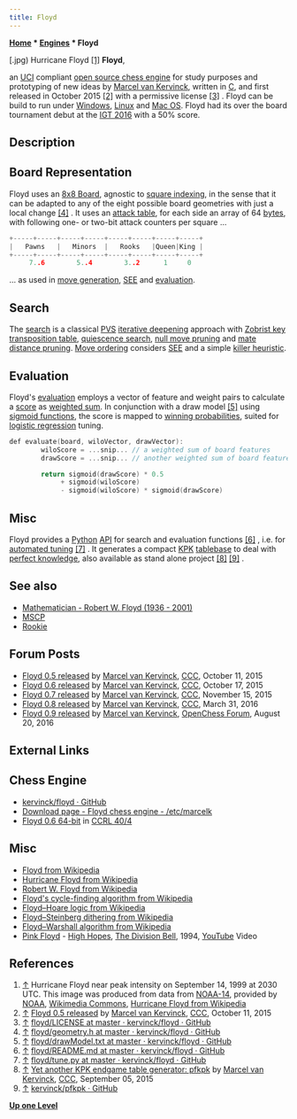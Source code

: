```yaml
---
title: Floyd
---
```

**[Home](Home "Home") * [Engines](Engines "Engines") * Floyd**

\[.jpg) Hurricane Floyd <a id="cite-note-1" href="#cite-ref-1">[1]</a>
**Floyd**,

an [UCI](UCI "UCI") compliant [open source chess engine](Category:Open_Source "Category:Open Source") for study purposes and prototyping of new ideas by [Marcel van Kervinck](Marcel_van_Kervinck "Marcel van Kervinck"), written in [C](C "C"), and first released in October 2015 <a id="cite-note-2" href="#cite-ref-2">[2]</a> with a permissive license <a id="cite-note-3" href="#cite-ref-3">[3]</a> . Floyd can be build to run under [Windows](Windows "Windows"), [Linux](Linux "Linux") and [Mac OS](Mac_OS "Mac OS"). Floyd had its over the board tournament debut at the [IGT 2016](IGT_2016 "IGT 2016") with a 50% score.

## Description

## Board Representation

Floyd uses an [8x8 Board](8x8_Board "8x8 Board"), agnostic to [square indexing](Square_Mapping_Considerations "Square Mapping Considerations"), in the sense that it can be adapted to any of the eight possible board geometries with just a local change <a id="cite-note-4" href="#cite-ref-4">[4]</a> . It uses an [attack table](Attack_and_Defend_Maps "Attack and Defend Maps"), for each side an array of 64 [bytes](Byte "Byte"), with following one- or two-bit attack counters per square ...

```C++
+-----+-----+-----+-----+-----+-----+-----+-----+
|   Pawns   |   Minors  |   Rooks   |Queen|King |
+-----+-----+-----+-----+-----+-----+-----+-----+
     7..6        5..4        3..2      1     0

```

... as used in [move generation](Move_Generation "Move Generation"), [SEE](Static_Exchange_Evaluation "Static Exchange Evaluation") and [evaluation](Evaluation "Evaluation").

## Search

The [search](Search "Search") is a classical [PVS](Principal_Variation_Search "Principal Variation Search") [iterative deepening](Iterative_Deepening "Iterative Deepening") approach with [Zobrist key](Zobrist_Hashing "Zobrist Hashing") [transposition table](Transposition_Table "Transposition Table"), [quiescence search](Quiescence_Search "Quiescence Search"), [null move pruning](Null_Move_Pruning "Null Move Pruning") and [mate distance pruning](Mate_Distance_Pruning "Mate Distance Pruning"). [Move ordering](Move_Ordering "Move Ordering") considers [SEE](Static_Exchange_Evaluation "Static Exchange Evaluation") and a simple [killer heuristic](Killer_Heuristic "Killer Heuristic").

## Evaluation

Floyd's [evaluation](Evaluation "Evaluation") employs a vector of feature and weight pairs to calculate a [score](Score "Score") as [weighted sum](https://en.wikipedia.org/wiki/Weighted_sum_model). In conjunction with a draw model <a id="cite-note-5" href="#cite-ref-5">[5]</a> using [sigmoid functions](https://en.wikipedia.org/wiki/Sigmoid_function), the score is mapped to [winning probabilities](Pawn_Advantage,_Win_Percentage,_and_Elo "Pawn Advantage, Win Percentage, and Elo"), suited for [logistic regression](Automated_Tuning#LogisticRegression "Automated Tuning") tuning.

```C++
def evaluate(board, wiloVector, drawVector):
        wiloScore = ...snip... // a weighted sum of board features
        drawScore = ...snip... // another weighted sum of board features

        return sigmoid(drawScore) * 0.5
             + sigmoid(wiloScore)
             - sigmoid(wiloScore) * sigmoid(drawScore)

```

## Misc

Floyd provides a [Python](Python "Python") [API](https://en.wikipedia.org/wiki/Application_programming_interface) for search and evaluation functions <a id="cite-note-6" href="#cite-ref-6">[6]</a> , i.e. for [automated tuning](Automated_Tuning "Automated Tuning") <a id="cite-note-7" href="#cite-ref-7">[7]</a> . It generates a compact [KPK](KPK "KPK") [tablebase](Endgame_Tablebases "Endgame Tablebases") to deal with [perfect knowledge](Knowledge#PerfectKnowledge "Knowledge"), also available as stand alone project <a id="cite-note-8" href="#cite-ref-8">[8]</a> <a id="cite-note-9" href="#cite-ref-9">[9]</a> .

## See also

- [Mathematician - Robert W. Floyd (1936 - 2001)](Mathematician#RWFloyd "Mathematician")
- [MSCP](MSCP "MSCP")
- [Rookie](Rookie "Rookie")

## Forum Posts

- [Floyd 0.5 released](http://www.talkchess.com/forum/viewtopic.php?t=57913) by [Marcel van Kervinck](Marcel_van_Kervinck "Marcel van Kervinck"), [CCC](CCC "CCC"), October 11, 2015
- [Floyd 0.6 released](http://www.talkchess.com/forum/viewtopic.php?t=57973) by [Marcel van Kervinck](Marcel_van_Kervinck "Marcel van Kervinck"), [CCC](CCC "CCC"), October 17, 2015
- [Floyd 0.7 released](http://www.talkchess.com/forum/viewtopic.php?t=58259) by [Marcel van Kervinck](Marcel_van_Kervinck "Marcel van Kervinck"), [CCC](CCC "CCC"), November 15, 2015
- [Floyd 0.8 released](http://www.talkchess.com/forum/viewtopic.php?t=59695) by [Marcel van Kervinck](Marcel_van_Kervinck "Marcel van Kervinck"), [CCC](CCC "CCC"), March 31, 2016
- [Floyd 0.9 released](http://www.open-chess.org/viewtopic.php?f=3&t=3005) by [Marcel van Kervinck](Marcel_van_Kervinck "Marcel van Kervinck"), [OpenChess Forum](Computer_Chess_Forums "Computer Chess Forums"), August 20, 2016

## External Links

## Chess Engine

- [kervinck/floyd · GitHub](https://github.com/kervinck/floyd)
- [Download page - Floyd chess engine - /etc/marcelk](https://marcelk.net/floyd/)
- [Floyd 0.6 64-bit](http://www.computerchess.org.uk/ccrl/404/cgi/engine_details.cgi?print=Details&each_game=1&eng=Floyd%200.7%2064-bit#Floyd_0_7_64-bit) in [CCRL 40/4](CCRL "CCRL")

## Misc

- [Floyd from Wikipedia](https://en.wikipedia.org/wiki/Floyd)
- [Hurricane Floyd from Wikipedia](https://en.wikipedia.org/wiki/Hurricane_Floyd)
- [Robert W. Floyd from Wikipedia](https://en.wikipedia.org/wiki/Robert_W._Floyd)
- [Floyd's cycle-finding algorithm from Wikipedia](https://en.wikipedia.org/wiki/Cycle_detection#Tortoise_and_hare)
- [Floyd–Hoare logic from Wikipedia](https://en.wikipedia.org/wiki/Hoare_logic)
- [Floyd–Steinberg dithering from Wikipedia](https://en.wikipedia.org/wiki/Floyd%E2%80%93Steinberg_dithering)
- [Floyd–Warshall algorithm from Wikipedia](https://en.wikipedia.org/wiki/Floyd%E2%80%93Warshall_algorithm)
- [Pink Floyd](Category:Pink_Floyd "Category:Pink Floyd") - [High Hopes](https://en.wikipedia.org/wiki/High_Hopes_%28Pink_Floyd_song%29), [The Division Bell](https://en.wikipedia.org/wiki/The_Division_Bell), 1994, [YouTube](https://en.wikipedia.org/wiki/YouTube) Video

## References

1. <a id="cite-ref-1" href="#cite-note-1">↑</a> Hurricane Floyd near peak intensity on September 14, 1999 at 2030 UTC. This image was produced from data from [NOAA-14](https://en.wikipedia.org/wiki/Television_Infrared_Observation_Satellite#Advanced_TIROS-N), provided by [NOAA](https://en.wikipedia.org/wiki/National_Oceanic_and_Atmospheric_Administration), [Wikimedia Commons](https://en.wikipedia.org/wiki/Wikimedia_Commons), [Hurricane Floyd from Wikipedia](https://en.wikipedia.org/wiki/Hurricane_Floyd)
1. <a id="cite-ref-2" href="#cite-note-2">↑</a> [Floyd 0.5 released](http://www.talkchess.com/forum/viewtopic.php?t=57913) by [Marcel van Kervinck](Marcel_van_Kervinck "Marcel van Kervinck"), [CCC](CCC "CCC"), October 11, 2015
1. <a id="cite-ref-3" href="#cite-note-3">↑</a> [floyd/LICENSE at master · kervinck/floyd · GitHub](https://github.com/kervinck/floyd/blob/master/LICENSE)
1. <a id="cite-ref-4" href="#cite-note-4">↑</a> [floyd/geometry.h at master · kervinck/floyd · GitHub](https://github.com/kervinck/floyd/blob/master/Source/geometry.h)
1. <a id="cite-ref-5" href="#cite-note-5">↑</a> [floyd/drawModel.txt at master · kervinck/floyd · GitHub](https://github.com/kervinck/floyd/blob/master/Docs/drawModel.txt)
1. <a id="cite-ref-6" href="#cite-note-6">↑</a> [floyd/README.md at master · kervinck/floyd · GitHub](https://github.com/kervinck/floyd/blob/master/README.md)
1. <a id="cite-ref-7" href="#cite-note-7">↑</a> [floyd/tune.py at master · kervinck/floyd · GitHub](https://github.com/kervinck/floyd/blob/master/Tools/tune.py)
1. <a id="cite-ref-8" href="#cite-note-8">↑</a> [Yet another KPK endgame table generator: pfkpk](http://www.talkchess.com/forum/viewtopic.php?t=57517) by [Marcel van Kervinck](Marcel_van_Kervinck "Marcel van Kervinck"), [CCC](CCC "CCC"), September 05, 2015
1. <a id="cite-ref-9" href="#cite-note-9">↑</a> [kervinck/pfkpk · GitHub](https://github.com/kervinck/pfkpk)

**[Up one Level](Engines "Engines")**

